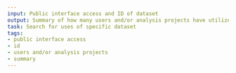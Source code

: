 ```yaml
---
input: Public interface access and ID of dataset
output: Summary of how many users and/or analysis projects have utilized data
task: Search for uses of specific dataset
tags:
- public interface access
- id
- users and/or analysis projects
- summary
---
```

